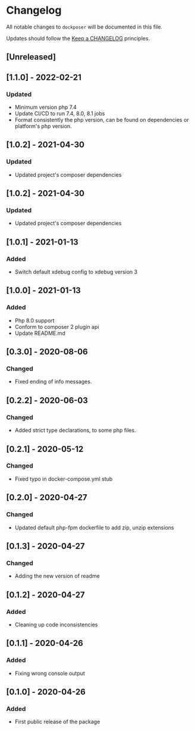# Changelog

All notable changes to `dockposer` will be documented in this file.

Updates should follow the [Keep a CHANGELOG](http://keepachangelog.com/) principles.

## [Unreleased]

## [1.1.0] - 2022-02-21

### Updated
- Minimum version php 7.4
- Update CI/CD to run 7.4, 8.0, 8.1 jobs
- Format consistently the php version, can be found on dependencies or platform's php version.

## [1.0.2] - 2021-04-30

### Updated
- Updated project's composer dependencies 

## [1.0.2] - 2021-04-30

### Updated
- Updated project's composer dependencies

## [1.0.1] - 2021-01-13

### Added
- Switch default xdebug config to xdebug version 3

## [1.0.0] - 2021-01-13

### Added
- Php 8.0 support
- Conform to composer 2 plugin api
- Update README.md

## [0.3.0] - 2020-08-06

### Changed
- Fixed ending of info messages.

## [0.2.2] - 2020-06-03

### Changed
- Added strict type declarations, to some php files.

## [0.2.1] - 2020-05-12

### Changed
- Fixed typo in docker-compose.yml stub

## [0.2.0] - 2020-04-27

### Changed
- Updated default php-fpm dockerfile to add zip, unzip extensions

## [0.1.3] - 2020-04-27

### Changed
- Adding the new version of readme

## [0.1.2] - 2020-04-27

### Added
- Cleaning up code inconsistencies

## [0.1.1] - 2020-04-26

### Added
- Fixing wrong console output

## [0.1.0] - 2020-04-26

### Added
- First public release of the package
